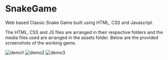 # SnakeGame
Web based Classic Snake Game built using HTML, CSS and Javascript.

The HTML, CSS and JS files are arranged in their respective folders and the media files used are arranged in the assets folder.
Below are the provided screenshots of the working game.

![demo1](https://user-images.githubusercontent.com/110553678/183638415-4f5808c8-f285-4815-9274-bb49c4a7a077.png)
![demo2](https://user-images.githubusercontent.com/110553678/183638442-fca4ba9b-0848-430f-abff-b0e95f5a8fc9.png)
![demo3](https://user-images.githubusercontent.com/110553678/183642459-65ec4486-31e0-49e8-a89f-51918dde42ab.png)

